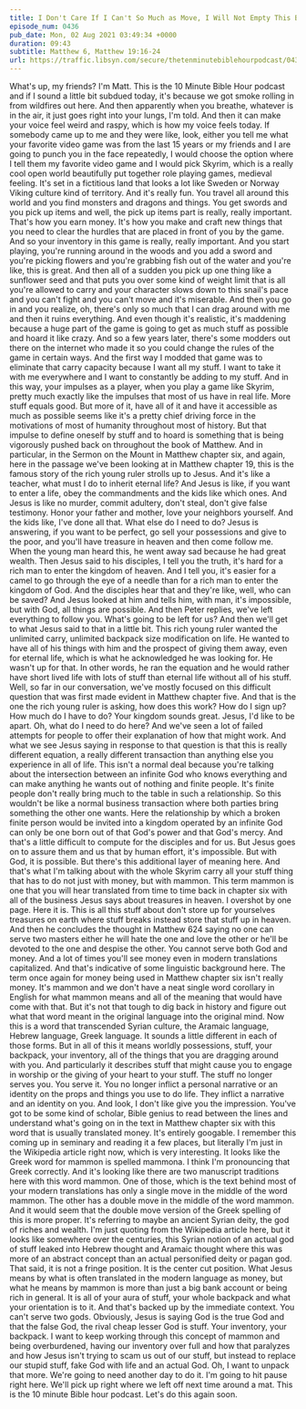 ```yaml
---
title: I Don't Care If I Can't So Much as Move, I Will Not Empty This Backpack!
episode_num: 0436
pub_date: Mon, 02 Aug 2021 03:49:34 +0000
duration: 09:43
subtitle: Matthew 6, Matthew 19:16-24
url: https://traffic.libsyn.com/secure/thetenminutebiblehourpodcast/0436_-_I_Dont_Care_If_I_Cant_So_Much_as_Move_I_Will_Not_Empty_This_Backpack.mp3
---
```


 What's up, my friends? I'm Matt. This is the 10 Minute Bible Hour podcast and if I sound a little bit subdued today, it's because we got smoke rolling in from wildfires out here. And then apparently when you breathe, whatever is in the air, it just goes right into your lungs, I'm told. And then it can make your voice feel weird and raspy, which is how my voice feels today. If somebody came up to me and they were like, look, either you tell me what your favorite video game was from the last 15 years or my friends and I are going to punch you in the face repeatedly, I would choose the option where I tell them my favorite video game and I would pick Skyrim, which is a really cool open world beautifully put together role playing games, medieval feeling. It's set in a fictitious land that looks a lot like Sweden or Norway Viking culture kind of territory. And it's really fun. You travel all around this world and you find monsters and dragons and things. You get swords and you pick up items and well, the pick up items part is really, really important. That's how you earn money. It's how you make and craft new things that you need to clear the hurdles that are placed in front of you by the game. And so your inventory in this game is really, really important. And you start playing, you're running around in the woods and you add a sword and you're picking flowers and you're grabbing fish out of the water and you're like, this is great. And then all of a sudden you pick up one thing like a sunflower seed and that puts you over some kind of weight limit that is all you're allowed to carry and your character slows down to this snail's pace and you can't fight and you can't move and it's miserable. And then you go in and you realize, oh, there's only so much that I can drag around with me and then it ruins everything. And even though it's realistic, it's maddening because a huge part of the game is going to get as much stuff as possible and hoard it like crazy. And so a few years later, there's some modders out there on the internet who made it so you could change the rules of the game in certain ways. And the first way I modded that game was to eliminate that carry capacity because I want all my stuff. I want to take it with me everywhere and I want to constantly be adding to my stuff. And in this way, your impulses as a player, when you play a game like Skyrim, pretty much exactly like the impulses that most of us have in real life. More stuff equals good. But more of it, have all of it and have it accessible as much as possible seems like it's a pretty chief driving force in the motivations of most of humanity throughout most of history. But that impulse to define oneself by stuff and to hoard is something that is being vigorously pushed back on throughout the book of Matthew. And in particular, in the Sermon on the Mount in Matthew chapter six, and again, here in the passage we've been looking at in Matthew chapter 19, this is the famous story of the rich young ruler strolls up to Jesus. And it's like a teacher, what must I do to inherit eternal life? And Jesus is like, if you want to enter a life, obey the commandments and the kids like which ones. And Jesus is like no murder, commit adultery, don't steal, don't give false testimony. Honor your father and mother, love your neighbors yourself. And the kids like, I've done all that. What else do I need to do? Jesus is answering, if you want to be perfect, go sell your possessions and give to the poor, and you'll have treasure in heaven and then come follow me. When the young man heard this, he went away sad because he had great wealth. Then Jesus said to his disciples, I tell you the truth, it's hard for a rich man to enter the kingdom of heaven. And I tell you, it's easier for a camel to go through the eye of a needle than for a rich man to enter the kingdom of God. And the disciples hear that and they're like, well, who can be saved? And Jesus looked at him and tells him, with man, it's impossible, but with God, all things are possible. And then Peter replies, we've left everything to follow you. What's going to be left for us? And then we'll get to what Jesus said to that in a little bit. This rich young ruler wanted the unlimited carry, unlimited backpack size modification on life. He wanted to have all of his things with him and the prospect of giving them away, even for eternal life, which is what he acknowledged he was looking for. He wasn't up for that. In other words, he ran the equation and he would rather have short lived life with lots of stuff than eternal life without all of his stuff. Well, so far in our conversation, we've mostly focused on this difficult question that was first made evident in Matthew chapter five. And that is the one the rich young ruler is asking, how does this work? How do I sign up? How much do I have to do? Your kingdom sounds great. Jesus, I'd like to be apart. Oh, what do I need to do here? And we've seen a lot of failed attempts for people to offer their explanation of how that might work. And what we see Jesus saying in response to that question is that this is really different equation, a really different transaction than anything else you experience in all of life. This isn't a normal deal because you're talking about the intersection between an infinite God who knows everything and can make anything he wants out of nothing and finite people. It's finite people don't really bring much to the table in such a relationship. So this wouldn't be like a normal business transaction where both parties bring something the other one wants. Here the relationship by which a broken finite person would be invited into a kingdom operated by an infinite God can only be one born out of that God's power and that God's mercy. And that's a little difficult to compute for the disciples and for us. But Jesus goes on to assure them and us that by human effort, it's impossible. But with God, it is possible. But there's this additional layer of meaning here. And that's what I'm talking about with the whole Skyrim carry all your stuff thing that has to do not just with money, but with mammon. This term mammon is one that you will hear translated from time to time back in chapter six with all of the business Jesus says about treasures in heaven. I overshot by one page. Here it is. This is all this stuff about don't store up for yourselves treasures on earth where stuff breaks instead store that stuff up in heaven. And then he concludes the thought in Matthew 624 saying no one can serve two masters either he will hate the one and love the other or he'll be devoted to the one and despise the other. You cannot serve both God and money. And a lot of times you'll see money even in modern translations capitalized. And that's indicative of some linguistic background here. The term once again for money being used in Matthew chapter six isn't really money. It's mammon and we don't have a neat single word corollary in English for what mammon means and all of the meaning that would have come with that. But it's not that tough to dig back in history and figure out what that word meant in the original language into the original mind. Now this is a word that transcended Syrian culture, the Aramaic language, Hebrew language, Greek language. It sounds a little different in each of those forms. But in all of this it means worldly possessions, stuff, your backpack, your inventory, all of the things that you are dragging around with you. And particularly it describes stuff that might cause you to engage in worship or the giving of your heart to your stuff. The stuff no longer serves you. You serve it. You no longer inflict a personal narrative or an identity on the props and things you use to do life. They inflict a narrative and an identity on you. And look, I don't like give you the impression. You've got to be some kind of scholar, Bible genius to read between the lines and understand what's going on in the text in Matthew chapter six with this word that is usually translated money. It's entirely googable. I remember this coming up in seminary and reading it a few places, but literally I'm just in the Wikipedia article right now, which is very interesting. It looks like the Greek word for mammon is spelled mammona. I think I'm pronouncing that Greek correctly. And it's looking like there are two manuscript traditions here with this word mammon. One of those, which is the text behind most of your modern translations has only a single move in the middle of the word mammon. The other has a double move in the middle of the word mammon. And it would seem that the double move version of the Greek spelling of this is more proper. It's referring to maybe an ancient Syrian deity, the god of riches and wealth. I'm just quoting from the Wikipedia article here, but it looks like somewhere over the centuries, this Syrian notion of an actual god of stuff leaked into Hebrew thought and Aramaic thought where this was more of an abstract concept than an actual personified deity or pagan god. That said, it is not a fringe position. It is the center cut position. What Jesus means by what is often translated in the modern language as money, but what he means by mammon is more than just a big bank account or being rich in general. It is all of your aura of stuff, your whole backpack and what your orientation is to it. And that's backed up by the immediate context. You can't serve two gods. Obviously, Jesus is saying God is the true God and that the false God, the rival cheap lesser God is stuff. Your inventory, your backpack. I want to keep working through this concept of mammon and being overburdened, having our inventory over full and how that paralyzes and how Jesus isn't trying to scam us out of our stuff, but instead to replace our stupid stuff, fake God with life and an actual God. Oh, I want to unpack that more. We're going to need another day to do it. I'm going to hit pause right here. We'll pick up right where we left off next time around a mat. This is the 10 minute Bible hour podcast. Let's do this again soon.